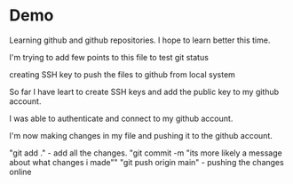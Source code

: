 # Demo

Learning github and github repositories. I hope to learn better this time.

I'm trying to add few points to this file to test git status

creating SSH key to push the files to github from local system
 
 So far I have leart to create SSH keys and add the public key to my github account.

 I was able to authenticate and connect to my github account.

 I'm now making changes in my file and pushing it to the github account.

 "git add ." - add all the changes.
 "git commit -m "its more likely a message about what changes i made""
 "git push origin main" - pushing the changes online